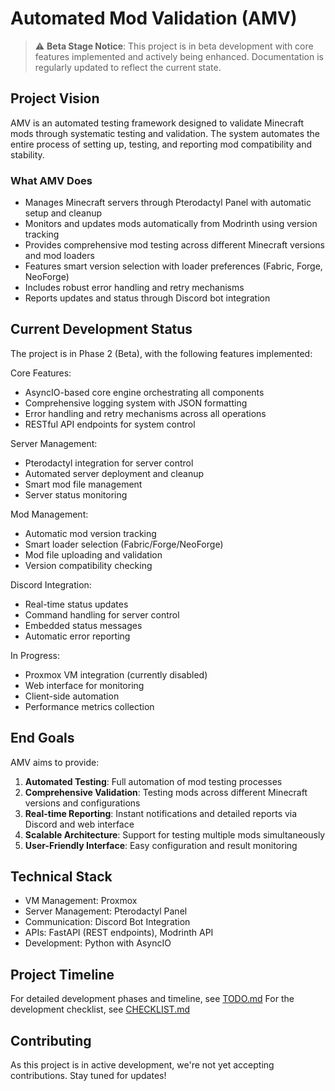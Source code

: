 # Automated Mod Validation (AMV)

> ⚠️ **Beta Stage Notice**: This project is in beta development with core features implemented and actively being enhanced. Documentation is regularly updated to reflect the current state.

## Project Vision

AMV is an automated testing framework designed to validate Minecraft mods through systematic testing and validation. The system automates the entire process of setting up, testing, and reporting mod compatibility and stability.

### What AMV Does

- Manages Minecraft servers through Pterodactyl Panel with automatic setup and cleanup
- Monitors and updates mods automatically from Modrinth using version tracking
- Provides comprehensive mod testing across different Minecraft versions and mod loaders
- Features smart version selection with loader preferences (Fabric, Forge, NeoForge)
- Includes robust error handling and retry mechanisms
- Reports updates and status through Discord bot integration

## Current Development Status

The project is in Phase 2 (Beta), with the following features implemented:

Core Features:
- AsyncIO-based core engine orchestrating all components
- Comprehensive logging system with JSON formatting
- Error handling and retry mechanisms across all operations
- RESTful API endpoints for system control

Server Management:
- Pterodactyl integration for server control
- Automated server deployment and cleanup
- Smart mod file management
- Server status monitoring

Mod Management:
- Automatic mod version tracking
- Smart loader selection (Fabric/Forge/NeoForge)
- Mod file uploading and validation
- Version compatibility checking

Discord Integration:
- Real-time status updates
- Command handling for server control
- Embedded status messages
- Automatic error reporting

In Progress:
- Proxmox VM integration (currently disabled)
- Web interface for monitoring
- Client-side automation
- Performance metrics collection

## End Goals

AMV aims to provide:

1. **Automated Testing**: Full automation of mod testing processes
2. **Comprehensive Validation**: Testing mods across different Minecraft versions and configurations
3. **Real-time Reporting**: Instant notifications and detailed reports via Discord and web interface
4. **Scalable Architecture**: Support for testing multiple mods simultaneously
5. **User-Friendly Interface**: Easy configuration and result monitoring

## Technical Stack

- VM Management: Proxmox
- Server Management: Pterodactyl Panel
- Communication: Discord Bot Integration
- APIs: FastAPI (REST endpoints), Modrinth API
- Development: Python with AsyncIO

## Project Timeline

For detailed development phases and timeline, see [TODO.md](TODO.md)
For the development checklist, see [CHECKLIST.md](CHECKLIST.md)

## Contributing

As this project is in active development, we're not yet accepting contributions. Stay tuned for updates!
